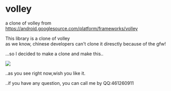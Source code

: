 # volley
a clone of volley from https://android.googlesource.com/platform/frameworks/volley

This library is a clone of volley<br>
as we know, chinese developers can't clone it diresctly because of the gfw!

...so I decided to make a clone and make this..<br>

![](https://github.com/5peak2me/Yalantis-Series/blob/master/demo.gif)

..as you see right now,wish you like it.

..if you have any question, you can call me by QQ:461260911


